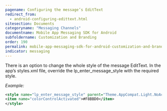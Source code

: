 ```yaml
---
pagename: Configuring the message’s EditText
redirect_from:
  - android-configuring-edittext.html
sitesection: Documents
categoryname: "Messaging Channels"
documentname: Mobile App Messaging SDK for Android
subfoldername: Customization and Branding
order: 190
permalink: mobile-app-messaging-sdk-for-android-customization-and-branding-configuring-the-message-s-edit-text.html
indicator: messaging
---
```


There is an option to change the whole style of the message EditText. In the app’s styles.xml file, override the lp_enter_message_style with the required style.

*Example:*

```xml
<style name="lp_enter_message_style" parent="Theme.AppCompat.Light.NoActionBar">
<item name="colorControlActivated">#F8BBD0</item>
</style>
```
